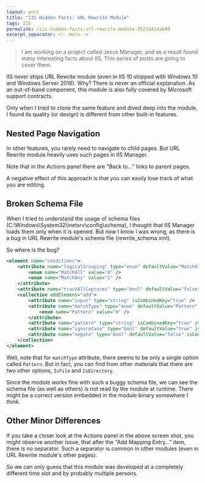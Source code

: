 ```yaml
---
layout: post
title: "IIS Hidden Facts: URL Rewrite Module"
tags: IIS
permalink: /iis-hidden-facts-url-rewrite-module-55214414ab89
excerpt_separator: <!--more-->
---
```

> I am working on a project called Jexus Manager, and as a result found many interesting facts about IIS. This series of posts are going to cover them.

IIS never ships URL Rewrite module (even in IIS 10 shipped with Windows 10 and Windows Server 2016). Why? There is never an official explanation. As an out-of-band component, this module is also fully covered by Microsoft support contracts.

Only when I tried to clone the same feature and dived deep into the module, I found its quality (or design) is different from other built-in features.
<!--more-->

## Nested Page Navigation

In other features, you rarely need to navigate to child pages. But URL Rewrite module heavily uses such pages in IIS Manager.

Note that in the Actions panel there are "Back to…" links to parent pages.

A negative effect of this approach is that you can easily lose track of what you are editing.

## Broken Schema File

When I tried to understand the usage of schema files (C:\Windows\System32\inetsrv\config\schema), I thought that IIS Manager loads them only when it is opened. But now I know I was wrong, as there is a bug in URL Rewrite module's schema file (rewrite_schema.xml).

So where is the bug?

``` xml
<element name="conditions">
    <attribute name="logicalGrouping" type="enum" defaultValue="MatchAll">
        <enum name="MatchAll" value="0" />
        <enum name="MatchAny" value="1" />
    </attribute>
    <attribute name="trackAllCaptures" type="bool" defaultValue="false" />
    <collection addElement="add">
        <attribute name="input" type="string" isCombinedKey="true" />
        <attribute name="matchType" type="enum" defaultValue="Pattern" isCombinedKey="true">
            <enum name="Pattern" value="0" />
        </attribute>
        <attribute name="pattern" type="string" isCombinedKey="true" />
        <attribute name="ignoreCase" type="bool" defaultValue="true" isCombinedKey="true" />
        <attribute name="negate" type="bool" defaultValue="false" isCombinedKey="true" />
    </collection>
</element>
```

Well, note that for `matchType` attribute, there seems to be only a single option called `Pattern`. But in fact, you can find from other materials that there are two other options, `IsFile` and `IsDirectory`.

Since the module works fine with such a buggy schema file, we can see the schema file (as well as others) is not read by the module at runtime. There might be a correct version embedded in the module binary somewhere I think.

## Other Minor Differences

If you take a closer look at the Actions panel in the above screen shot, you might observe another issue, that after the "Add Mapping Entry…" item, there is no separator. Such a separator is common in other modules (even in URL Rewrite module's other pages).

So we can only guess that this module was developed at a completely different time slot and by probably multiple persons.
